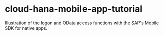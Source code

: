 # cloud-hana-mobile-app-tutorial
Illustration of the logon and OData access functions with the SAP's Mobile SDK for native apps.
